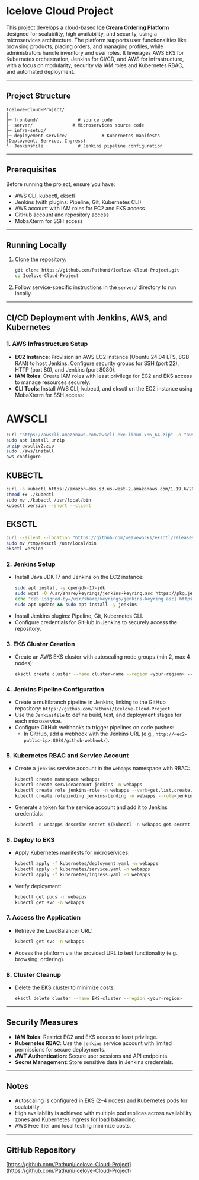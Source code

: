 # Icelove Cloud Project

This project develops a cloud-based **Ice Cream Ordering Platform** designed for scalability, high availability, and security, using a microservices architecture. The platform supports user functionalities like browsing products, placing orders, and managing profiles, while administrators handle inventory and user roles. It leverages AWS EKS for Kubernetes orchestration, Jenkins for CI/CD, and AWS for infrastructure, with a focus on modularity, security via IAM roles and Kubernetes RBAC, and automated deployment.

---

## Project Structure

```
Icelove-Cloud-Project/
│
├─ frontend/               # source code
├─ server/               # Microservices source code
├─ infra-setup/ 
├─ deployement-service/             # Kubernetes manifests (Deployment, Service, Ingress)
└─ Jenkinsfile             # Jenkins pipeline configuration
```

---

## Prerequisites

Before running the project, ensure you have:
- AWS CLI, kubectl, eksctl
- Jenkins (with plugins: Pipeline, Git, Kubernetes CLI)
- AWS account with IAM roles for EC2 and EKS access
- GitHub account and repository access
- MobaXterm for SSH access

---

## Running Locally

1. Clone the repository:
   ```bash
   git clone https://github.com/Pathuni/Icelove-Cloud-Project.git
   cd Icelove-Cloud-Project
   ```
2. Follow service-specific instructions in the `server/` directory to run locally. 
---

## CI/CD Deployment with Jenkins, AWS, and Kubernetes

### 1. AWS Infrastructure Setup
- **EC2 Instance**: Provision an AWS EC2 instance (Ubuntu 24.04 LTS, 8GB RAM) to host Jenkins. Configure security groups for SSH (port 22), HTTP (port 80), and Jenkins (port 8080).
- **IAM Roles**: Create IAM roles with least privilege for EC2 and EKS access to manage resources securely.
- **CLI Tools**: Install AWS CLI, kubectl, and eksctl on the EC2 instance using MobaXterm for SSH access:
# AWSCLI

```bash
curl "https://awscli.amazonaws.com/awscli-exe-linux-x86_64.zip" -o "awscliv2.zip"
sudo apt install unzip
unzip awscliv2.zip
sudo ./aws/install
aws configure
```

## KUBECTL

```bash
curl -o kubectl https://amazon-eks.s3.us-west-2.amazonaws.com/1.19.6/2021-01-05/bin/linux/amd64/kubectl
chmod +x ./kubectl
sudo mv ./kubectl /usr/local/bin
kubectl version --short --client
```

## EKSCTL

```bash
curl --silent --location "https://github.com/weaveworks/eksctl/releases/latest/download/eksctl_$(uname -s)_amd64.tar.gz" | tar xz -C /tmp
sudo mv /tmp/eksctl /usr/local/bin
eksctl version
```

### 2. Jenkins Setup
- Install Java JDK 17 and Jenkins on the EC2 instance:
  ```bash
  sudo apt install -y openjdk-17-jdk
  sudo wget -O /usr/share/keyrings/jenkins-keyring.asc https://pkg.jenkins.io/debian-stable/jenkins.io-2023.key
  echo "deb [signed-by=/usr/share/keyrings/jenkins-keyring.asc] https://pkg.jenkins.io/debian-stable binary/" | sudo tee /etc/apt/sources.list.d/jenkins.list
  sudo apt update && sudo apt install -y jenkins
  ```
- Install Jenkins plugins: Pipeline, Git, Kubernetes CLI.
- Configure credentials for GitHub in Jenkins to securely access the repository.

### 3. EKS Cluster Creation
- Create an AWS EKS cluster with autoscaling node groups (min 2, max 4 nodes):
  ```bash
  eksctl create cluster --name cluster-name --region <your-region> --nodegroup-name group-name --node-type t3.medium --nodes-min 2 --nodes-max 4 --managed
  ```

### 4. Jenkins Pipeline Configuration
- Create a multibranch pipeline in Jenkins, linking to the GitHub repository: `https://github.com/Pathuni/Icelove-Cloud-Project`.
- Use the `Jenkinsfile` to define build, test, and deployment stages for each microservice.
- Configure GitHub webhooks to trigger pipelines on code pushes:
  - In GitHub, add a webhook with the Jenkins URL (e.g., `http://<ec2-public-ip>:8080/github-webhook/`).

### 5. Kubernetes RBAC and Service Account 
- Create a `jenkins` service account in the `webapps` namespace with RBAC:
  ```bash
  kubectl create namespace webapps
  kubectl create serviceaccount jenkins -n webapps
  kubectl create role jenkins-role -n webapps --verb=get,list,create,update,delete --resource=pods,services,deployments
  kubectl create rolebinding jenkins-binding -n webapps --role=jenkins-role --serviceaccount=webapps:jenkins
  ```
- Generate a token for the service account and add it to Jenkins credentials:
  ```bash
  kubectl -n webapps describe secret $(kubectl -n webapps get secret | grep jenkins | awk '{print $1}')
  ```

### 6. Deploy to EKS
- Apply Kubernetes manifests for microservices:
  ```bash
  kubectl apply -f kubernetes/deployment.yaml -n webapps
  kubectl apply -f kubernetes/service.yaml -n webapps
  kubectl apply -f kubernetes/ingress.yaml -n webapps
  ```
- Verify deployment:
  ```bash
  kubectl get pods -n webapps
  kubectl get svc -n webapps
  ```

### 7. Access the Application
- Retrieve the LoadBalancer URL:
  ```bash
  kubectl get svc -n webapps
  ```
- Access the platform via the provided URL to test functionality (e.g., browsing, ordering).

### 8. Cluster Cleanup
- Delete the EKS cluster to minimize costs:
  ```bash
  eksctl delete cluster --name EKS-cluster --region <your-region>
  ```

---

## Security Measures
- **IAM Roles**: Restrict EC2 and EKS access to least privilege.
- **Kubernetes RBAC**: Use the `jenkins` service account with limited permissions for secure deployments.
- **JWT Authentication**: Secure user sessions and API endpoints.
- **Secret Management**: Store sensitive data in Jenkins credentials.

---

## Notes
- Autoscaling is configured in EKS (2–4 nodes) and Kubernetes pods for scalability.
- High availability is achieved with multiple pod replicas across availability zones and Kubernetes Ingress for load balancing.
- AWS Free Tier and local testing minimize costs.

---

## GitHub Repository
[https://github.com/Pathuni/Icelove-Cloud-Project](https://github.com/Pathuni/Icelove-Cloud-Project)